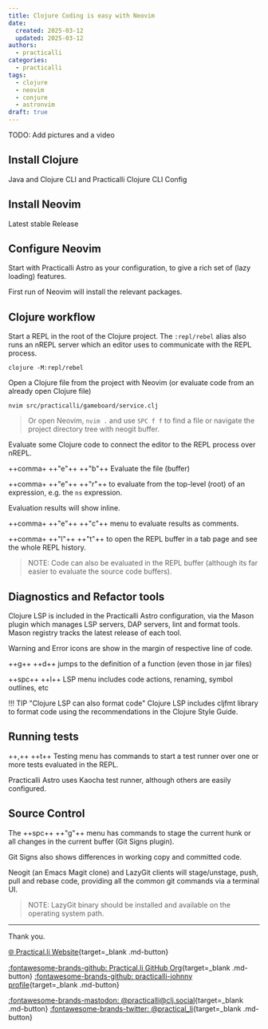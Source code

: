 ```yaml
---
title: Clojure Coding is easy with Neovim
date:
  created: 2025-03-12
  updated: 2025-03-12
authors:
  - practicalli
categories:
  - practicalli
tags:
  - clojure
  - neovim
  - conjure
  - astronvim
draft: true
---
```


TODO: Add pictures and a video


<!-- more -->

## Install Clojure

Java and Clojure CLI and Practicalli Clojure CLI Config

## Install Neovim

Latest stable Release

## Configure Neovim

Start with Practicalli Astro as your configuration, to give a rich set of (lazy loading) features.

First run of Neovim will install the relevant packages.

## Clojure workflow

Start a REPL in the root of the Clojure project.  The `:repl/rebel` alias also runs an nREPL server which an editor uses to communicate with the REPL process.

```shell
clojure -M:repl/rebel
```

Open a Clojure file from the project with Neovim (or evaluate code from an already open Clojure file)

```shell
nvim src/practicalli/gameboard/service.clj
```

> Or open Neovim, `nvim .` and use `SPC f f` to find a file or navigate the project directory tree with neogit buffer.

Evaluate some Clojure code to connect the editor to the REPL process over nREPL.

++comma+ ++"e"++ ++"b"++ Evaluate the file (buffer)

++comma+ ++"e"++ ++"r"++ to evaluate from the top-level (root) of an expression, e.g. the `ns` expression.

Evaluation results will show inline.

++comma+ ++"e"++ ++"c"++ menu to evaluate results as comments.

++comma+ ++"l"++ ++"t"++ to open the REPL buffer in a tab page and see the whole REPL history.

> NOTE: Code can also be evaluated in the REPL buffer (although its far easier to evaluate the source code buffers).

## Diagnostics and Refactor tools

Clojure LSP is included in the Practicalli Astro configuration, via the Mason plugin which manages LSP servers, DAP servers, lint and format tools.  Mason registry tracks the latest release of each tool.

Warning and Error icons are show in the margin of respective line of code.

++g++ ++d++ jumps to the definition of a function (even those in jar files)

++spc++ ++l++ LSP menu includes code actions, renaming, symbol outlines, etc

!!! TIP "Clojure LSP can also format code"
    Clojure LSP includes cljfmt library to format code using the recommendations in the Clojure Style Guide.


## Running tests

++,++ ++t++ Testing menu has commands to start a test runner over one or more tests evaluated in the REPL.

Practicalli Astro uses Kaocha test runner, although others are easily configured.


## Source Control

The ++spc++ ++"g"++ menu has commands to stage the current hunk or all changes in the current buffer (Git Signs plugin).

Git Signs also shows differences in working copy and committed code.

Neogit (an Emacs Magit clone) and LazyGit clients will stage/unstage, push, pull and rebase code, providing all the common git commands via a terminal UI.

> NOTE: LazyGit binary should be installed and available on the operating system path.

---
Thank you.

[:globe_with_meridians: Practical.li Website](https://practical.li){target=_blank .md-button}

[:fontawesome-brands-github: Practical.li GitHub Org](https://github.com/practicalli){target=_blank .md-button}
[:fontawesome-brands-github: practicalli-johnny profile](https://github.com/practicalli-johnny){target=_blank .md-button}

[:fontawesome-brands-mastodon: @practicalli@clj.social](https://clj.social/@practicalli){target=_blank .md-button}
[:fontawesome-brands-twitter: @practical_li](https://twitter.com/practcial_li){target=_blank .md-button}
